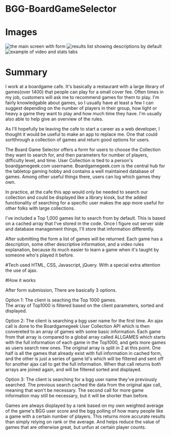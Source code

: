 # BGG-BoardGameSelector
# Images
![the main screen with form](https://user-images.githubusercontent.com/32402365/34983623-067703ba-fa63-11e7-8e14-7a26df637121.png)
![results list showing descriptions by default](https://user-images.githubusercontent.com/32402365/34983633-100f6ca0-fa63-11e7-86ed-14db19ccdba5.png)
![example of video and stats tabs](https://user-images.githubusercontent.com/32402365/34983637-129bebc4-fa63-11e7-8a82-a37b2fa38c01.png)


# Summary
I work at a boardgame cafe. It's basically a restaurant with a large library of games(over 1400) that people can play for a small cover fee.
Often times in my job, customers will ask me to recommend games for them to play. I'm fairly knowledgable about games, so
I usually have at least a few I can suggest depending on the number of players in their group, how light or heavy a game they want
to play and how much time they have.  I'm usually also able to help give an overview of the rules.

As I'll hopefully be leaving the cafe to start a career as a web developer, I thought it would be useful to make an app to replace me.
One that could sortthrough a collection of games and return good options for users.  

The Board Game Selector offers a form for users to choose the Collection they want to search for, and then parameters for number of players, 
difficulty level, and time.  User Collection is tied to a person's boardgamegeek.com username.  Boardgamegeek.com is the central hub 
for the tabletop gaming hobby and contains a well maintained database of games.  Among other useful things there, users can log which games they own.

In practice, at the cafe this app would only be needed to search our collection and could be displayed like a library kiosk, but the added functionality of searching for a specific user makes the app more useful for other folks with large collections.

I've included a Top 1,000 games list to search from by default.  This is based on a cached array that I've stored in the code.  Once I figure out server side and database management things, I'll store that information differently.

After submitting the form a list of games will be returned.  Each game has a description, some other descriptive information, and a video rules explanation, because its much easier to learn a game when it's taught by someone who's played it before.

#Tech used
HTML, CSS, Javascript, jQuery.  With a special extra attention the use of ajax.

#How it works

After form submission, There are basically 3 options.  

Option 1: The client is seaching the Top 1000 games.  
  The array of Top1000 is filtered based on the client parameters, sorted and displayed.

Option 2: The client is searching a bgg user name for the first time.
  An ajax call is done to the Boardgamegeek User Collection API which is then convereted to an array of games with some basic information.  Each game from that array is compared to a global array called ALLGAMES which starts with the full information of each game in the Top1000, and gets more games as users search new ones.  The original array is split in 2 at this point.  One half is all the games that already exist with full information in cached form, and the other is just a series of game Id's which will be filtered and sent off for another ajax call to get the full information.  When that call returns both arrays are joined again, and will be filtered sorted and displayed.
  
  Option 3:  The client is searching for a bgg user name they've previously searched.
    The previous search cached the data from the original ajax call, meaning that won't be necessary.  The second call for more game information may still be necessary, but it will be shorter than before.

Games are always displayed by a rank based on my own weighted average of the game's BGG user score and the bgg polling of how many people like a game with a certain number of players.  This returns more accurate results than simply relying on rank or the average.  And helps reduce the value of games that are otherwise great, but unfun at certain player counts.
